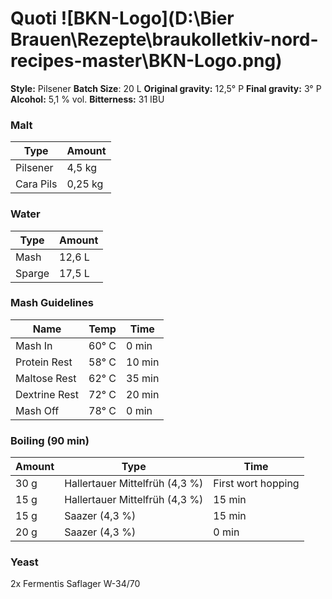 # Quoti                               ![BKN-Logo](D:\Bier Brauen\Rezepte\braukolletkiv-nord-recipes-master\BKN-Logo.png)

**Style:** Pilsener
**Batch Size**: 20 L
**Original gravity:** 12,5° P
**Final gravity:** 3° P
**Alcohol:** 5,1 % vol.
**Bitterness:** 31 IBU

### Malt

| Type      | Amount  |
| --------- | ------- |
| Pilsener  | 4,5 kg  |
| Cara Pils | 0,25 kg |

### Water

| Type   | Amount |
| ------ | ------ |
| Mash   | 12,6 L |
| Sparge | 17,5 L |

### Mash Guidelines 

| Name          | Temp  | Time   |
| ------------- | ----- | ------ |
| Mash In       | 60° C | 0 min  |
| Protein Rest  | 58° C | 10 min |
| Maltose Rest  | 62° C | 35 min |
| Dextrine Rest | 72° C | 20 min |
| Mash Off      | 78° C | 0 min  |

### Boiling (90 min)

| Amount | Type                           | Time               |
| ------ | ------------------------------ | ------------------ |
| 30 g   | Hallertauer Mittelfrüh (4,3 %) | First wort hopping |
| 15 g   | Hallertauer Mittelfrüh (4,3 %) | 15 min             |
| 15 g   | Saazer (4,3 %)                 | 15 min             |
| 20 g   | Saazer (4,3 %)                 | 0 min              |

### Yeast

2x Fermentis Saflager W-34/70

